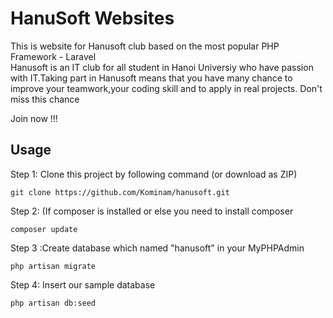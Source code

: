 # HanuSoft Websites
This is website for Hanusoft club based on the most popular PHP Framework - Laravel<br>
Hanusoft is an IT club for all student in Hanoi Universiy who have passion with IT.Taking part in Hanusoft means that you have many chance to improve your teamwork,your coding skill and to apply in real projects. Don't miss this chance<br/>

Join now !!!<br/>

## Usage
Step 1: Clone this project by following command (or download as ZIP)<br/>
```
git clone https://github.com/Kominam/hanusoft.git
```

Step 2: (If composer is installed or else you need to install composer
```
composer update
```

Step 3 :Create database which named "hanusoft" in your MyPHPAdmin
```
php artisan migrate
```

Step 4: Insert our sample database
```
php artisan db:seed
```


